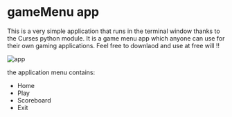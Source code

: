 # gameMenu app 

This is a very simple application that runs in the terminal window thanks
to the Curses python module. It is a game menu app which anyone can use for 
their own gaming applications. Feel free to downlaod and use at free will !!

![app](https://user-images.githubusercontent.com/33296074/70831028-84ab4f80-1dbf-11ea-9776-34849471c4b8.gif)


the application menu contains: 

* Home
* Play
* Scoreboard
* Exit
